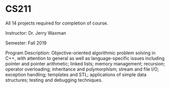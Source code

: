 # CS211

All 14 projects required for completion of course. 

Instructor: Dr. Jerry Waxman

Semester: Fall 2019

Program Description: 
Objective-oriented algorithmic problem solving in C++, with attention to general as well as language-specific issues including pointer and pointer arithmetic; linked lists; memory management; recursion; operator overloading; inheritance and polymorphism; stream and file I/O; exception handling; templates and STL; applications of simple data structures; testing and debugging techniques.
